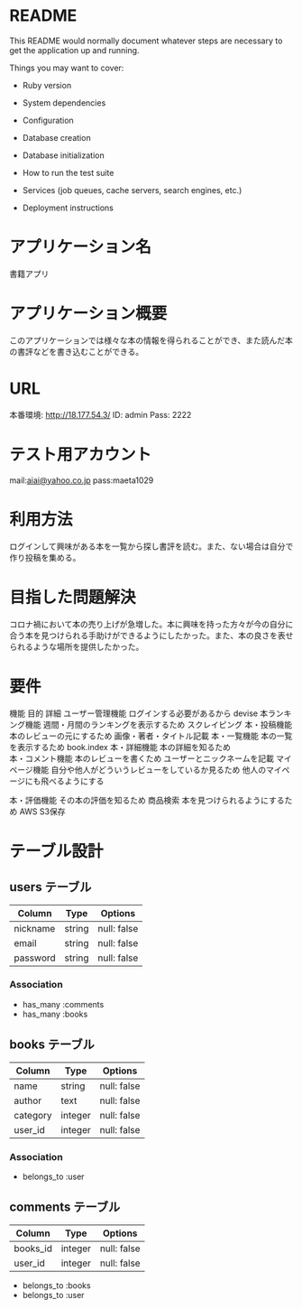 # README

This README would normally document whatever steps are necessary to get the
application up and running.

Things you may want to cover:

* Ruby version

* System dependencies

* Configuration

* Database creation

* Database initialization

* How to run the test suite

* Services (job queues, cache servers, search engines, etc.)

* Deployment instructions

# アプリケーション名
書籍アプリ

# アプリケーション概要
このアプリケーションでは様々な本の情報を得られることができ、また読んだ本の書評などを書き込むことができる。

# URL
本番環境: http://18.177.54.3/
ID: admin
Pass: 2222


# テスト用アカウント
mail:aiai@yahoo.co.jp
pass:maeta1029

# 利用方法
ログインして興味がある本を一覧から探し書評を読む。また、ない場合は自分で作り投稿を集める。

# 目指した問題解決
コロナ禍において本の売り上げが急増した。本に興味を持った方々が今の自分に合う本を見つけられる手助けができるようにしたかった。また、本の良さを表せられるような場所を提供したかった。

# 要件
機能	目的	詳細
ユーザー管理機能	ログインする必要があるから	devise
本ランキング機能	週間・月間のランキングを表示するため	スクレイピング
本・投稿機能	本のレビューの元にするため	画像・著者・タイトル記載
本・一覧機能	本の一覧を表示するため	book.index
本・詳細機能	本の詳細を知るため	
本・コメント機能	本のレビューを書くため	ユーザーとニックネームを記載
マイページ機能	自分や他人がどういうレビューをしているか見るため	他人のマイページにも飛べるようにする

本・評価機能	その本の評価を知るため	
商品検索	本を見つけられるようにするため	
AWS	S3保存	

# テーブル設計

## users テーブル

| Column    | Type   | Options     |
| --------  | ------ | ----------- |
| nickname  | string | null: false |
| email     | string | null: false |
| password  | string | null: false |


### Association

- has_many :comments
- has_many :books




## books テーブル

| Column  | Type   | Options     |
| ------  | ------ | ----------- |
| name    | string | null: false |
| author  | text   | null: false |
|category | integer| null: false |
| user_id | integer| null: false |

### Association

- belongs_to :user

## comments テーブル
| Column  | Type   | Options     |
| ------  | ------ | ----------- |
| books_id| integer| null: false |
| user_id | integer| null: false |

- belongs_to :books
- belongs_to :user
